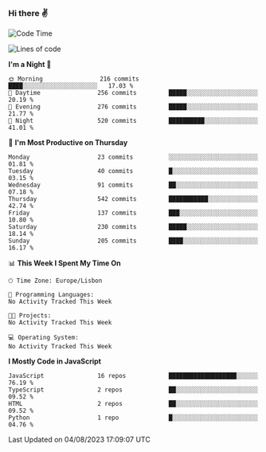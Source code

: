 ### Hi there :v:

<!--
**eusebioaddsilva/eusebioaddsilva** is a ✨ _special_ ✨ repository because its `README.md` (this file) appears on your GitHub profile.

<!--START_SECTION:waka-->
![Code Time](http://img.shields.io/badge/Code%20Time-48%20hrs%2020%20mins-blue)

![Lines of code](https://img.shields.io/badge/From%20Hello%20World%20I%27ve%20Written-3.3%20million%20lines%20of%20code-blue)

**I'm a Night 🦉** 

```text
🌞 Morning                216 commits         ████░░░░░░░░░░░░░░░░░░░░░   17.03 % 
🌆 Daytime                256 commits         █████░░░░░░░░░░░░░░░░░░░░   20.19 % 
🌃 Evening                276 commits         █████░░░░░░░░░░░░░░░░░░░░   21.77 % 
🌙 Night                  520 commits         ██████████░░░░░░░░░░░░░░░   41.01 % 
```
📅 **I'm Most Productive on Thursday** 

```text
Monday                   23 commits          ░░░░░░░░░░░░░░░░░░░░░░░░░   01.81 % 
Tuesday                  40 commits          █░░░░░░░░░░░░░░░░░░░░░░░░   03.15 % 
Wednesday                91 commits          ██░░░░░░░░░░░░░░░░░░░░░░░   07.18 % 
Thursday                 542 commits         ███████████░░░░░░░░░░░░░░   42.74 % 
Friday                   137 commits         ███░░░░░░░░░░░░░░░░░░░░░░   10.80 % 
Saturday                 230 commits         █████░░░░░░░░░░░░░░░░░░░░   18.14 % 
Sunday                   205 commits         ████░░░░░░░░░░░░░░░░░░░░░   16.17 % 
```


📊 **This Week I Spent My Time On** 

```text
🕑︎ Time Zone: Europe/Lisbon

💬 Programming Languages: 
No Activity Tracked This Week

🐱‍💻 Projects: 
No Activity Tracked This Week

💻 Operating System: 
No Activity Tracked This Week
```

**I Mostly Code in JavaScript** 

```text
JavaScript               16 repos            ███████████████████░░░░░░   76.19 % 
TypeScript               2 repos             ██░░░░░░░░░░░░░░░░░░░░░░░   09.52 % 
HTML                     2 repos             ██░░░░░░░░░░░░░░░░░░░░░░░   09.52 % 
Python                   1 repo              █░░░░░░░░░░░░░░░░░░░░░░░░   04.76 % 
```




 Last Updated on 04/08/2023 17:09:07 UTC
<!--END_SECTION:waka-->
